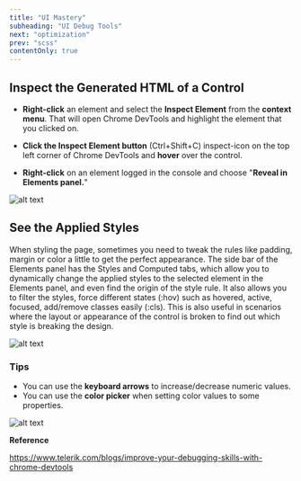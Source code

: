 ```yaml
---
title: "UI Mastery"
subheading: "UI Debug Tools"
next: "optimization"
prev: "scss"
contentOnly: true
---
```


## Inspect the Generated HTML of a Control

- **Right-click** an element and select the **Inspect Element** from the **context menu**. That will open Chrome DevTools and highlight the element that you clicked on.

- **Click the Inspect Element button** (Ctrl+Shift+C) inspect-icon on the top left corner of Chrome DevTools and **hover** over the control.

- **Right-click** on an element logged in the console and choose "**Reveal in Elements panel.**"

![alt text](https://d585tldpucybw.cloudfront.net/sfimages/default-source/aspnet/inspectelements.gif?sfvrsn=cc13f909_1 "Inspect element")

## See the Applied Styles

When styling the page, sometimes you need to tweak the rules like padding, margin or color a little to get the perfect appearance. The side bar of the Elements panel has the Styles and Computed tabs, which allow you to dynamically change the applied styles to the selected element in the Elements panel, and even find the origin of the style rule. It also allows you to filter the styles, force different states (:hov) such as hovered, active, focused, add/remove classes easily (:cls). This is also useful in scenarios where the layout or appearance of the control is broken to find out which style is breaking the design.

![alt text](https://d585tldpucybw.cloudfront.net/sfimages/default-source/aspnet/checkappliedstyles.gif?sfvrsn=5b894ee5_1 "Inspect element")

### Tips

- You can use the **keyboard arrows** to increase/decrease numeric values.
- You can use the **color picker** when setting color values to some properties.

![alt text](https://d585tldpucybw.cloudfront.net/sfimages/default-source/aspnet/showcolorpicker.png?sfvrsn=89739546_1 "Inspect element")

**Reference**

https://www.telerik.com/blogs/improve-your-debugging-skills-with-chrome-devtools
